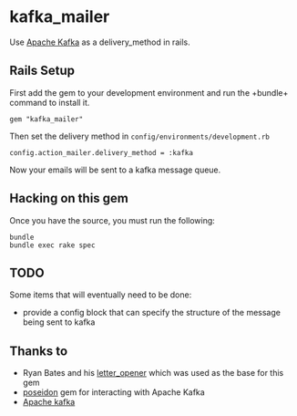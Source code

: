 # kafka_mailer

Use [Apache Kafka](http://kafka.apache.org/) as a delivery_method in rails.

## Rails Setup

First add the gem to your development environment and run the +bundle+ command to install it.

    gem "kafka_mailer"

Then set the delivery method in `config/environments/development.rb`

    config.action_mailer.delivery_method = :kafka

Now your emails will be sent to a kafka message queue.

## Hacking on this gem

Once you have the source, you must run the following:

    bundle
    bundle exec rake spec

## TODO

Some items that will eventually need to be done:

- provide a config block that can specify the structure of the message being sent to kafka


## Thanks to

- Ryan Bates and his [letter_opener](https://github.com/ryanb/letter_opener) which was used as the base for this gem
- [poseidon](https://github.com/bpot/poseidon) gem for interacting with Apache Kafka
- [Apache kafka](http://kafka.apache.org/)